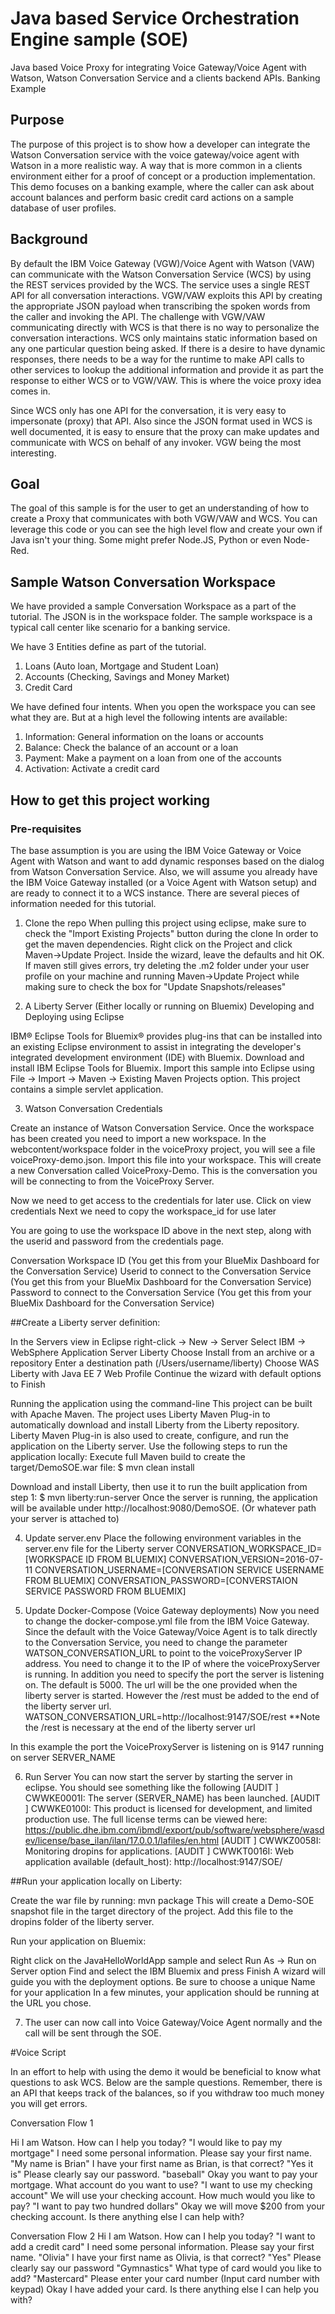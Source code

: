 # Java based Service Orchestration Engine sample (SOE)

Java based Voice Proxy for integrating Voice Gateway/Voice Agent with Watson, Watson Conversation Service and a clients backend APIs.
Banking Example

## Purpose

The purpose of this project is to show how a developer can integrate the Watson Conversation service with the voice gateway/voice agent with Watson in a more realistic way. A way that is more common in a clients environment either for a proof of concept or a production implementation. This demo focuses on a banking example, where the caller can ask about account balances and perform basic credit card actions on a sample database of user profiles.

## Background

By default the IBM Voice Gateway (VGW)/Voice Agent with Watson (VAW) can communicate with the Watson Conversation Service (WCS) by using the REST services provided by the WCS. The service uses a single REST API for all conversation interactions. VGW/VAW exploits this API by creating the appropriate JSON payload when transcribing the spoken words from the caller and invoking the API. The challenge with VGW/VAW communicating directly with WCS is that there is no way to personalize the conversation interactions. WCS only maintains static information based on any one particular question being asked. If there is a desire to have dynamic responses, there needs to be a way for the runtime to make API calls to other services to lookup the additional information and provide it as part the response to either WCS or to VGW/VAW. This is where the voice proxy idea comes in.

Since WCS only has one API for the conversation, it is very easy to impersonate (proxy) that API. Also since the JSON format used in WCS is well documented, it is easy to ensure that the proxy can make updates and communicate with WCS on behalf of any invoker. VGW being the most interesting.

## Goal

The goal of this sample is for the user to get an understanding of how to create a Proxy that communicates with both VGW/VAW and WCS. You can leverage this code or you can see the high level flow and create your own if Java isn't your thing. Some might prefer Node.JS, Python or even Node-Red.

## Sample Watson Conversation Workspace

We have provided a sample Conversation Workspace as a part of the tutorial. The JSON is in the workspace folder. The sample workspace is a typical call center like scenario for a banking service.

We have 3 Entities define as part of the tutorial.

1. Loans (Auto loan, Mortgage and Student Loan)
2. Accounts (Checking, Savings and Money Market)
3. Credit Card

We have defined four intents. When you open the workspace you can see what they are. But at a high level the following intents are available:

1. Information: General information on the loans or accounts
2. Balance: Check the balance of an account or a loan
3. Payment: Make a payment on a loan from one of the accounts
4. Activation: Activate a credit card


## How to get this project working

### Pre-requisites

The base assumption is you are using the IBM Voice Gateway or Voice Agent with Watson and want to add dynamic responses based on the dialog from Watson Conversation Service. Also, we will assume you already have the IBM Voice Gateway installed (or a Voice Agent with Watson setup) and are ready to connect it to a WCS instance. There are several pieces of information needed for this tutorial.

1. Clone the repo
When pulling this project using eclipse, make sure to check the "Import Existing Projects" button during the clone
In order to get the maven dependencies. Right click on the Project and click Maven->Update Project. Inside the wizard, leave the defaults and hit OK. If maven still gives errors, try deleting the .m2 folder under your user profile on your machine and running Maven->Update Project while making sure to check the box for "Update Snapshots/releases"

2. A Liberty Server (Either locally or running on Bluemix)
Developing and Deploying using Eclipse

IBM® Eclipse Tools for Bluemix® provides plug-ins that can be installed into an existing Eclipse environment to assist in integrating the developer's integrated development environment (IDE) with Bluemix.
Download and install  IBM Eclipse Tools for Bluemix.
Import this sample into Eclipse using File -> Import -> Maven -> Existing Maven Projects option.
This project contains a simple servlet application.

3. Watson Conversation Credentials

Create an instance of Watson Conversation Service. Once the workspace has been created you need to import a new workspace. In the webcontent/workspace folder in the voiceProxy project, you will see a file voiceProxy-demo.json. Import this file into your workspace. This will create a new Conversation called VoiceProxy-Demo. This is the conversation you will be connecting to from the VoiceProxy Server.

Now we need to get access to the credentials for later use. Click on view credentials
Next we need to copy the workspace_id for use later

You are going to use the workspace ID above in the next step, along with the userid and password from the credentials page.

Conversation Workspace ID (You get this from your BlueMix Dashboard for the Conversation Service)
Userid to connect to the Conversation Service (You get this from your BlueMix Dashboard for the Conversation Service)
Password to connect to the Conversation Service (You get this from your BlueMix Dashboard for the Conversation Service)

##Create a Liberty server definition:

In the Servers view in Eclipse right-click -> New -> Server
Select IBM -> WebSphere Application Server Liberty
Choose Install from an archive or a repository
Enter a destination path (/Users/username/liberty)
Choose WAS Liberty with Java EE 7 Web Profile
Continue the wizard with default options to Finish


Running the application using the command-line
This project can be built with Apache Maven. The project uses Liberty Maven Plug-in to automatically download and install Liberty from the Liberty repository. Liberty Maven Plug-in is also used to create, configure, and run the application on the Liberty server.
Use the following steps to run the application locally:
Execute full Maven build to create the target/DemoSOE.war file:
$ mvn clean install

Download and install Liberty, then use it to run the built application from step 1:
$ mvn liberty:run-server
Once the server is running, the application will be available under http://localhost:9080/DemoSOE. (Or whatever path your server is attached to)

4. Update server.env
Place the following environment variables in the server.env file for the Liberty server
    CONVERSATION_WORKSPACE_ID=[WORKSPACE ID FROM BLUEMIX]
    CONVERSATION_VERSION=2016-07-11
    CONVERSATION_USERNAME=[CONVERSATION SERVICE USERNAME FROM BLUEMIX]
    CONVERSATION_PASSWORD=[CONVERSTAION SERVICE PASSWORD FROM BLUEMIX]

5. Update Docker-Compose (Voice Gateway deployments)
Now you need to change the docker-compose.yml file from the IBM Voice Gateway. Since the default with the Voice Gateway/Voice Agent is to talk directly to the Conversation Service, you need to change the parameter WATSON_CONVERSATION_URL to point to the voiceProxyServer IP address. You need to change it to the IP of where the voiceProxyServer is running. In addition you need to specify the port the server is listening on. The default is 5000. The url will be the one provided when the liberty server is started. However the /rest must be added to the end of the liberty server url.
    WATSON_CONVERSATION_URL=http://localhost:9147/SOE/rest
    **Note the /rest is necessary at the end of the liberty server url

In this example the port the VoiceProxyServer is listening on is 9147 running on server SERVER_NAME

6. Run Server
You can now start the server by starting the server in eclipse. You should see something like the following
[AUDIT   ] CWWKE0001I: The server (SERVER_NAME) has been launched.
[AUDIT   ] CWWKE0100I: This product is licensed for development, and limited production use. The full license terms can be viewed here: https://public.dhe.ibm.com/ibmdl/export/pub/software/websphere/wasdev/license/base_ilan/ilan/17.0.0.1/lafiles/en.html
[AUDIT   ] CWWKZ0058I: Monitoring dropins for applications.
[AUDIT   ] CWWKT0016I: Web application available (default_host): http://localhost:9147/SOE/

##Run your application locally on Liberty:

Create the war file by running:
mvn package
This will create a Demo-SOE snapshot file in the target directory of the project.  Add this file to the dropins folder of the liberty server. 

Run your application on Bluemix:

Right click on the JavaHelloWorldApp sample and select Run As -> Run on Server option
Find and select the IBM Bluemix and press Finish
A wizard will guide you with the deployment options. Be sure to choose a unique Name for your application
In a few minutes, your application should be running at the URL you chose.

7. The user can now call into Voice Gateway/Voice Agent normally and the call will be sent through the SOE.

#Voice Script

In an effort to help with using the demo it would be beneficial to know what questions to ask WCS. Below are the sample questions. Remember, there is an API that keeps track of the balances, so if you withdraw too much money you will get errors.

Conversation Flow 1

Hi I am Watson. How can I help you today?
    "I would like to pay my mortgage"
I need some personal information. Please say your first name.
    "My name is Brian"
I have your first name as Brian, is that correct?
    "Yes it is"
Please clearly say our password.
   "baseball"
Okay you want to pay your mortgage. What account do you want to use?
    "I want to use my checking account"
We will use your checking account. How much would you like to pay?
    "I want to pay two hundred dollars"
Okay we will move $200 from your checking account. Is there anything else I can help with?

Conversation Flow 2
Hi I am Watson. How can I help you today?
    "I want to add a credit card"
I need some personal information. Please say your first name.
    "Olivia"
I have your first name as Olivia, is that correct?
    "Yes"
Please clearly say our password
    "Gymnastics"
What type of card would you like to add?
    "Mastercard"
Please enter your card number
    (Input card number with keypad)
Okay I have added your card. Is there anything else I can help you with?
